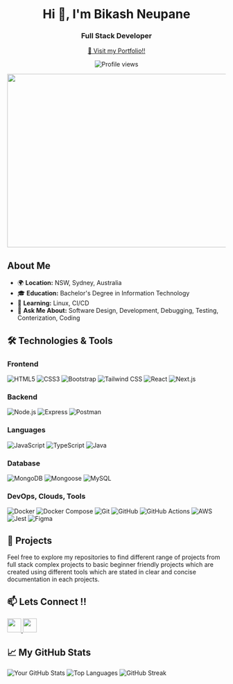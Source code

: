 <h1 align="center">Hi 👋, I'm Bikash Neupane</h1>
<h3 align="center">Full Stack Developer</h3>
<p align="center">
 <a href="https://bikashneupane.com" target="_blank">🔗 Visit my Portfolio!!</a>
</p>
 <p align="center">
  <img src="https://komarev.com/ghpvc/?username=bikkashneupane&label=Profile%20views&color=0e75b6&style=flat" alt="Profile views" />
</p>

<img src="https://camo.githubusercontent.com/3492228fd9a698d24cbe02d7e013abc0fe70eebeda013e47dab443f61efe5013/68747470733a2f2f7777772e77696e677374656368736f6c7574696f6e732e636f6d2f77702d636f6e74656e742f75706c6f6164732f323032322f30332f66756c6c2d737461636b2d646576656c6f706d656e742e676966" width="1300" height="400" style="display: flex; margin-left: auto; margin-right: auto;" />


## About Me

- 🌍 **Location:** NSW, Sydney, Australia
- 🎓 **Education:** Bachelor's Degree in Information Technology
- 🌱 **Learning:** Linux, CI/CD
- 💬 **Ask Me About:** Software Design, Development, Debugging, Testing, Conterization, Coding 



## 🛠️ Technologies & Tools

### Frontend

![HTML5](https://img.shields.io/badge/-HTML5-E34F26?style=flat&logo=html5&logoColor=white)
![CSS3](https://img.shields.io/badge/-CSS3-1572B6?style=flat&logo=css3&logoColor=white)
![Bootstrap](https://img.shields.io/badge/Bootstrap-563D7C?style=flat&logo=bootstrap&logoColor=white)
![Tailwind CSS](https://img.shields.io/badge/-Tailwind%20CSS-38BDF8?style=flat&logo=tailwindcss&logoColor=white)
![React](https://img.shields.io/badge/-React-61DAFB?style=flat&logo=react&logoColor=white)
![Next.js](https://img.shields.io/badge/-Next.js-000000?style=flat&logo=next.js&logoColor=white)


### Backend

![Node.js](https://img.shields.io/badge/-Node.js-339933?style=flat&logo=node.js&logoColor=white)
![Express](https://img.shields.io/badge/-Express.js-000000?style=flat&logo=express&logoColor=white)
![Postman](https://img.shields.io/badge/Postman-FF6C37?style=flat&logo=postman&logoColor=white)


### Languages

![JavaScript](https://img.shields.io/badge/-JavaScript-F7DF1E?style=flat&logo=javascript&logoColor=black)
![TypeScript](https://img.shields.io/badge/TypeScript-3178C6?style=flat&logo=typescript&logoColor=white)
![Java](https://img.shields.io/badge/-Java-007396?style=flat&logo=java&logoColor=white)


### Database

![MongoDB](https://img.shields.io/badge/MongoDB-47A248?style=flat&logo=mongodb&logoColor=white)
![Mongoose](https://img.shields.io/badge/-Mongoose-47A248?style=flat&logo=mongoose&logoColor=white)
![MySQL](https://img.shields.io/badge/-MySQL-4479A1?style=flat&logo=mysql&logoColor=white)


### DevOps, Clouds, Tools

![Docker](https://img.shields.io/badge/-Docker-2496ED?style=flat&logo=docker&logoColor=white)
![Docker Compose](https://img.shields.io/badge/-Docker%20Compose-2496ED?style=flat&logo=docker&logoColor=white)
![Git](https://img.shields.io/badge/-Git-F05032?style=flat&logo=git&logoColor=white)
![GitHub](https://img.shields.io/badge/-GitHub-181717?style=flat&logo=github&logoColor=white)
![GitHub Actions](https://img.shields.io/badge/-GitHub%20Actions-2088FF?style=flat&logo=github-actions&logoColor=white)
![AWS](https://img.shields.io/badge/AWS-232F3E?style=flat&logo=amazonaws&logoColor=white)
![Jest](https://img.shields.io/badge/Jest-C21325?style=flat&logo=jest&logoColor=white)
![Figma](https://img.shields.io/badge/Figma-F24E1E?style=flat&logo=figma&logoColor=white)


## 🚀 Projects

Feel free to explore my repositories to find different range of projects from full stack complex projects to basic beginner friendly projects which are created using different tools which are stated in clear and concise documentation in each projects. 



## 📫 Lets Connect !!

<p align="left">
  <a href="https://www.github.com/bikkashneupane" target="_blank" rel="noreferrer">
    <picture>
      <source media="(prefers-color-scheme: dark)" srcset="https://raw.githubusercontent.com/danielcranney/readme-generator/main/public/icons/socials/github-dark.svg" />
      <source media="(prefers-color-scheme: light)" srcset="https://raw.githubusercontent.com/danielcranney/readme-generator/main/public/icons/socials/github.svg" />
      <img src="https://raw.githubusercontent.com/danielcranney/readme-generator/main/public/icons/socials/github.svg" width="32" height="32" />
    </picture>
  </a>
  <a href="https://linkedin.com/in/bikkashneupane" target="_blank" rel="noreferrer">
    <picture>
      <source media="(prefers-color-scheme: dark)" srcset="https://raw.githubusercontent.com/danielcranney/readme-generator/main/public/icons/socials/linkedin-dark.svg" />
      <source media="(prefers-color-scheme: light)" srcset="https://raw.githubusercontent.com/danielcranney/readme-generator/main/public/icons/socials/linkedin.svg" />
      <img src="https://raw.githubusercontent.com/danielcranney/readme-generator/main/public/icons/socials/linkedin.svg" width="32" height="32" />
    </picture>
  </a>
</p>


## 📈 My GitHub Stats
![Your GitHub Stats](https://github-readme-stats.vercel.app/api?username=bikkashneupane&show_icons=true&hide_title=true&hide=prs&count_private=true&theme=radical)
![Top Languages](https://github-readme-stats.vercel.app/api/top-langs/?username=bikkashneupane&layout=compact&theme=radical)
![GitHub Streak](https://streak-stats.demolab.com/?user=bikkashneupane&theme=radical)

